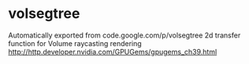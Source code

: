 # volsegtree
Automatically exported from code.google.com/p/volsegtree
2d transfer function for Volume raycasting rendering
http://http.developer.nvidia.com/GPUGems/gpugems_ch39.html
